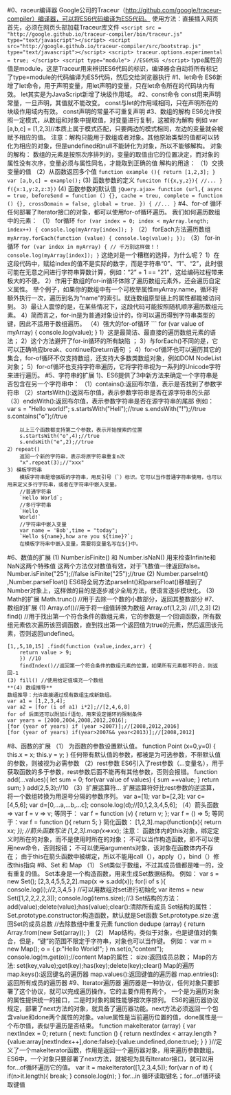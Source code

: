 #0、raceur编译器
	Google公司的Traceur（http://github.com/google/traceur-compiler）编译器，可以将ES6代码编译为ES5代码。
	使用方法：直接插入网页
	首先，必须在网页头部加载Traceur库文件
	```
	<script src = "http://google.github.io/traceur-compiler/bin/traceur.js" type="text/javascript"></script>
	<script src="http://google.github.io/traceur-compiler/src/bootstrap.js" type="text/javascript"></script>
	<script>
		traceur.options.experimental = true;
	</script>
	<script type="module">
		//ES6代码
	</script>
	```
	type属性的值是module，这是Traceur用来辨识ES6代码的标识，编译器会自动将所有标记了type=module的代码编译为ES5代码，然后交给浏览器执行
#1、let命令
    ES6新增了let命令，用于声明变量，用let声明的变量，只在let命令所在的代码块内有效。
    let其实是为JavaScript新增了块级作用域。
#2、const命令
    const用来声明常量，一旦声明，其值就不能改变。
    const与let的作用域相同，只在声明所在的块级作用域内有效。
    const声明的常量不可重复声明
#3、数组的解构
	ES6允许按照一定模式，从数组和对象中提取值，对变量进行复制，这被称为解构
	例如 var [a,b,c] = [1,2,3]//本质上属于模式匹配，只要两边的模式相同，左边的变量就会被赋予相应的值。
	注意：解构只能用于数组或者对象。其他原始类型的值都可以转化为相应的对象，但是undefined和null不能转化为对象，所以不能够解构。
	对象的解构：
	数组的元素是按照次序排列的，变量的取值由它的位置决定，而对象的属性没有次序，变量必须与属性同名，才能取到正确的值
	解构的用途：
	（1）交换变量的值
	（2）从函数返回多个值
	```
	function example (){
		return [1,2,3];
	}
	var [a,b,c] = example();
	```
	(3) 函数参数的定义
	```
	funciton f({x,y,z}){
		//...
	}
	f({x:1,y:2,z:3})
	```
	(4) 函数参数的默认值
	```
	jQuery.ajax= function (url,{
		async = true,
		beforeSend = function () {},
		cache = treu,
		complete = function () {},
		crossDomain = false,
		global = true.
		}) {
			//...
		}
	```
#4、for-of 循环
	任何部署了Iterator接口的对象，都可以使用for-of循环遍历。
	我们如何遍历数组中的元素：
	（1） for循环
	```
	for (var index = 0; index < myArray.length; index++) {
  		console.log(myArray[index]);
	}
	```
	（2） forEach方法遍历数组
	```
	myArray.forEach(function (value) {
		console.log(value);
	});
	```
	（3） for-in循环
	```
	for (var index in myArray) { // 千万别这样做！！
	    console.log(myArray[index]);
	}
	```
	这绝对是一个糟糕的选择，为什么呢？
		1）在这段代码中，赋给index的值不是实际的数字，而是字符串“0”、“1”、“2”，此时很可能在无意之间进行字符串算数计算，例如：“2” + 1 == “21”，这给编码过程带来极大的不便。 
		2）作用于数组的for-in循环体除了遍历数组元素外，还会遍历自定义属性。
		举个例子，如果你的数组中有一个可枚举属性myArray.name，循环将额外执行一次，遍历到名为“name”的索引。就连数组原型链上的属性都能被访问到。 
		3）最让人震惊的是，在某些情况下，这段代码可能按照随机顺序遍历数组元素。 
		4）简而言之，for-in是为普通对象设计的，你可以遍历得到字符串类型的键，因此不适用于数组遍历。 
	（4）强大的for-of循环
	```
	for (var value of myArray) {
	    console.log(value);
	}
		1）这是最简洁、最直接的遍历数组元素的语法； 
		2）这个方法避开了for-in循环的所有缺陷 ；
		3）与forEach()不同的是，它可以正确响应break、continue和return语句 ；
		4）for-of循环也可以遍历其它的集合，for-of循环不仅支持数组，还支持大多数类数组对象，例如DOM NodeList对象；
		5）for-of循环也支持字符串遍历，它将字符串视为一系列的Unicode字符来进行遍历。
#5、字符串的扩展
	1)、ES6提供了3中新方法来确定一个字符串是否包含在另一个字符串中：
		（1）contains():返回布尔值，表示是否找到了参数字符串
		（2）startsWith():返回布尔值，表示参数字符串是否在源字符串的头部
		（3）endsWith():返回布尔值，表示参数字符串是否在源字符串的尾部
		例如：
		var s = "Hello world!";
		s.startsWith("Hell");//true
		s.endsWith("!");//true
		s.contains("o");//true

		以上三个函数都支持第二个参数，表示开始搜索的位置
		s.startsWith("o",4);//true
		s.endsWith("e",2);//true
	2）repeat()
		返回一个新的字符串，表示将原字符串重复n次
		"x".repeat(3);//"xxx"
	3) 模板字符串
		模板字符串是增强版的字符串，用反引号（`）标识。它可以当作普通字符串使用，也可以用来定义多行字符串，或者在字符串中嵌入变量。
		//普通字符串
		`Hello World`;
		//多行字符串
		`Hello
		World!`
		//字符串中嵌入变量
		var name = 'Bob',time = "today";
		`Hello ${name},how are you ${time}?`;
		在模板字符串中嵌入变量，需要将变量名写在${}中。

#6、数值的扩展
	(1) Number.isFinite() 和 Number.isNaN()
		用来检查Infinite和NaN这两个特殊值
		这两个方法仅对数值有效，对于飞数值一律返回false。
		Number.isFinite("25");//false
		isFinite("25");//true
	(2) Number.parseInt() ,Number.parseFloat()
		ES6将全局方法parseInt()和parseFloat()移植到了Number对象上，这样做的目的是逐步减少全局方法，使语言逐步模块化。
	(3) Math的扩展
		Math.trunc() //用于去除一个数的小数部分，返回其整数部分
#7、数组的扩展
	(1) Array.of()//用于将一组值转换为数组
		Array.of(1,2,3) //[1,2,3]
	(2) find() //用于找出第一个符合条件的数组元素，它的参数是一个回调函数，所有数组元素依次遍历该回调函数，直到找出第一个返回值为true的元素，然后返回该元素，否则返回undefined。

	[1,,5,10,15] .find(function (value,index,arr) {
		return value > 9;
		}) //10
		findIndex()//返回第一个符合条件的数组元素的位置，如果所有元素都不符合，则返回-1
	(3) fill() //使用给定值填充一个数组
	**(4) 数组推导**
	数组推导：允许直接通过现有数组生成新数组。
	var a1 = [1,2,3,4];
	var a2 = [for (i of a1) i*2];//[2,4,6,8]
	for of 后面还可以附加if语句，用来设定循环的限制条件
	var years = [2000,2004,2008,2012,2016];
	[for (year of years) if (year >2007)];//[2008,2012,2016]
	[for (year of years) if(year>2007&& year<2013)];//[2008,2012]
#8、函数的扩展
	（1） 为函数的参数设置默认值。
		function Point (x=0,y=0) {
			this.x = x;
			this.y = y;
		}
		任何带有默认值的参数，都被是为可选参数，不带默认值的参数，则被视为必需参数
	（2）rest参数
	ES6引入了rest参数（...变量名），用于获取函数的多于参数，rest参数后面不能再有其他参数，否则会报错。
	function add(...values){
		let sum = 0;
		for(var value of values) {
			sum +=value;
		}
		return sum;
	}
	add(2,5,3);//10
	（3）扩展运算符...
	扩展运算符好比rest参数的逆运算，将一个数组转换为用逗号分隔的参数序列。
	var a=[1];
	var b=[2,3];
	var c=[4,5,6];
	var d=[0,...a,...b,...c];
	console.log(d);//[0,1,2,3,4,5,6];
	（4）箭头函数=>
	var f = v => v;
	等同于：
	var f = function (v) {
		return v;
	};
	var f = () => 5;
	等同于：var f = function (){
		return 5;
	}
	简化函数：
	[1,2,3].map(function(x){
		return x*x;
		});
	//箭头函数写法
	[1,2,3].map(x=>x*x);
	注意：
	函数体内的this对象，绑定定义时所在的对象，而不是使用时所在的对象；
	不可以当作构造函数，即不可以使用new命令，否则报错；
	不可以使用arguments对象，该对象在函数体内不存在；
	由于this在箭头函数中被绑定，所以不能用call（），apply（），bind（）修改this指向
#8、Set 和 Map
	（1） Set类似于数组，不过其成员值都是唯一的，没有重复的值。
		  Set本身是一个构造函数，用来生成Set数据结构。
		  例如： 
		  	var s = new Set();
		  	[2,3,4,5,5,2,2].map(x => s.add(x));
		  	for(i of s ){
		  		console.log(i);//2,3,4,5
		  	}
		  	//可以用数组对set进行初始化
		  	var items = new Set([1,2,2,2,2,3]);
		  	console.log(items.size);//3
		  Set结构的方法：
		  	add(value);delete(value);has(value);clear():清除所有成员
		  Set结构的属性：
		  	Set.prototype.constructor:构造函数，默认就是Set函数
		  	Set.prototype.size:返回Set的成员总数
		  	//去除数组中重复元素
		  	function dedupe (array) {
				return Array.from(new Set(array));
		  	}
	（2） Map结构，类似于对象，也是键值对的集合，但是，“键”的范围不限定于字符串，对象也可以当作键。
		  例如：
		  	var m = new Map();
		  	o = {
		  		p:"Hello World!";
		  	}
		  	m.set(o,"content");
		  	console.log(m.get(o));//content
		  Map的属性：
		  size:返回成员总数；
		  Map的方法:
		  set(key,value);get(key);has(key);delete(key);clear()
		  Map的遍历
		  map.keys():返回键名的遍历器
		  map.values():返回键值的遍历器
		  map.entries():返回所有成员的遍历器
#9、Iterator遍历器
		遍历器是一种协议，任何对象只要部署了这个协议，就可以完成遍历操作。它的主要作用有两个，
	一个是为遍历对象的属性提供统一的接口，二是时对象的属性能够按次序排列。
		ES6的遍历器协议规定，部署了next方法的对象，就具备了遍历器功能。next方法必须返回一个包含value和done两个属性的对象。value属性是当前遍历位置的值，done属性是一个布尔值，表似乎遍历是否结束。
			function makeIterator (array) {
				var nextIndex = 0;
				return {
					next: function () {
						return nextIndex < array.length ? {value:array[nextIndex++],done:false}:{value:undefined,done:true};
					}
				}
			}//定义了一个makeIterator函数，作用是返回一个遍历器对象，用来遍历参数数组。
		ES6中，一个对象只要部署了next方法，就被视为具有Iterator接口，就可以用for...of循环遍历它的值。
			var it = makeIterator([1,2,3,4,5]);
			for(var n of it) {
				if(n>it.length){
					break;
				}
				console.log(n);
			}
		for...in 循环读取键名；for...of循环读取键值